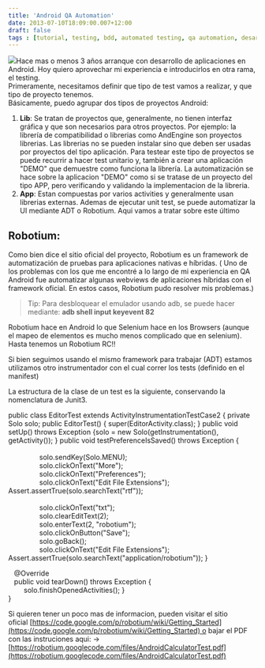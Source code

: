 ```yaml
---
title: 'Android QA Automation'
date: 2013-07-10T18:09:00.007+12:00
draft: false
tags : [tutorial, testing, bdd, automated testing, qa automation, desarrollo, qa, testing automatizado de android en argentina, Robotium, Android]
---
```


[![](http://3.bp.blogspot.com/-Yw_VZ0zQeqU/Udz6ITmYJWI/AAAAAAAAUxk/zV5jIN2ZOO8/s200/descarga.jpg)](http://3.bp.blogspot.com/-Yw_VZ0zQeqU/Udz6ITmYJWI/AAAAAAAAUxk/zV5jIN2ZOO8/s1600/descarga.jpg)Hace mas o menos 3 años arranque con desarrollo de aplicaciones en Android. Hoy quiero aprovechar mi experiencia e introducirlos en otra rama, el testing.  
Primeramente, necesitamos definir que tipo de test vamos a realizar, y que tipo de proyecto tenemos.  
Básicamente, puedo agrupar dos tipos de proyectos Android:  
  

1.  **Lib**: Se tratan de proyectos que, generalmente, no tienen interfaz gráfica y que son necesarios para otros proyectos. Por ejemplo: la librería de compatibilidad o librerias como AndEngine son proyectos librerias. Las librerias no se pueden instalar sino que deben ser usadas por proyectos del tipo aplicación. Para testear este tipo de proyectos se puede recurrir a hacer test unitario y, también a crear una aplicación "DEMO" que demuestre como funciona la librería. La automatización se hace sobre la aplicacion "DEMO" como si se tratase de un proyecto del tipo APP, pero verificando y validando la implementacion de la libreria.
2.  **App**: Estan compuestas por varios activities y generalmente usan librerias externas. Ademas de ejecutar unit test, se puede automatizar la UI mediante ADT o Robotium. Aqui vamos a tratar sobre este último

Robotium:
---------

Como bien dice el sitio oficial del proyecto, Robotium es un framework de automatización de pruebas para aplicaciones nativas e híbridas. ( Uno de los problemas con los que me encontré a lo largo de mi experiencia en QA Android fue automatizar algunas webviews de aplicaciones híbridas con el framework oficial. En estos casos, Robotium pudo resolver mis problemas.)

> Tip: Para desbloquear el emulador usando adb, se puede hacer mediante: **adb shell input keyevent 82**

  

Robotium hace en Android lo que Selenium hace en los Browsers (aunque el mapeo de elementos es mucho menos complicado que en selenium). Hasta tenemos un Robotium RC!!

Si bien seguimos usando el mismo framework para trabajar (ADT) estamos utilizamos otro instrumentador con el cual correr los tests (definido en el manifest)

La estructura de la clase de un test es la siguiente, conservando la nomenclatura de Junit3.

  

public  class  EditorTest  extends ActivityInstrumentationTestCase2<EditorActivity>  { private  Solo solo; public  EditorTest()  { super(EditorActivity.class); } public  void setUp()  throws  Exception  {solo =  new  Solo(getInstrumentation(), getActivity()); } public  void testPreferenceIsSaved()  throws  Exception  {  
    
                solo.sendKey(Solo.MENU);  
                solo.clickOnText("More");  
                solo.clickOnText("Preferences");  
                solo.clickOnText("Edit File Extensions"); Assert.assertTrue(solo.searchText("rtf"));  
                  
                solo.clickOnText("txt");  
                solo.clearEditText(2);  
                solo.enterText(2,  "robotium");  
                solo.clickOnButton("Save");  
                solo.goBack();  
                solo.clickOnText("Edit File Extensions"); Assert.assertTrue(solo.searchText("application/robotium")); }  
  
   @Override  
   public  void tearDown()  throws  Exception  {  
        solo.finishOpenedActivities(); }  
}

  

Si quieren tener un poco mas de informacion, pueden visitar el sitio oficial [https://code.google.com/p/robotium/wiki/Getting_Started](https://code.google.com/p/robotium/wiki/Getting_Started) o bajar el PDF con las instruciones aqui: -> [https://robotium.googlecode.com/files/AndroidCalculatorTest.pdf](https://robotium.googlecode.com/files/AndroidCalculatorTest.pdf)